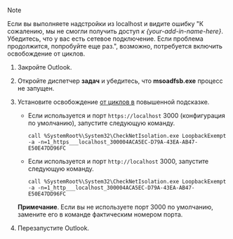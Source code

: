 > [!NOTE]
> Если вы выполняете надстройки из localhost и видите ошибку "К сожалению, мы не смогли получить доступ *к {your-add-in-name-here}*. Убедитесь, что у вас есть сетевое подключение. Если проблема продолжится, попробуйте еще раз.", возможно, потребуется включить освобождение от циклов.
>
> 1. Закройте Outlook.
> 1. Откройте диспетчер **задач** и убедитесь, что **msoadfsb.exe** процесс не запущен.
> 1. Установите освобождение [от циклов в](/previous-versions/windows/apps/hh780593(v=win.10)?redirectedfrom=MSDN) повышенной подсказке.
>     - Если используется и порт `https://localhost` 3000 (конфигурация по умолчанию), запустите следующую команду.
>
>        ```command&nbsp;line
>        call %SystemRoot%\System32\CheckNetIsolation.exe LoopbackExempt -a -n=1_https___localhost_300004ACA5EC-D79A-43EA-AB47-E50E47DD96FC
>        ```
>     - Если используется и порт `http://localhost` 3000, запустите следующую команду.
>
>        ```command&nbsp;line
>        call %SystemRoot%\System32\CheckNetIsolation.exe LoopbackExempt -a -n=1_http___localhost_300004ACA5EC-D79A-43EA-AB47-E50E47DD96FC
>        ```
>
>      **Примечание**. Если вы не используете порт 3000 по умолчанию, замените его в команде фактическим номером порта.
> 1. Перезапустите Outlook.
